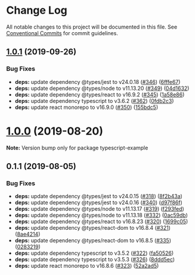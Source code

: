 # Change Log

All notable changes to this project will be documented in this file.
See [Conventional Commits](https://conventionalcommits.org) for commit guidelines.

## [1.0.1](https://github.com/fabienheureux/graphql-hooks/compare/typescript-example@1.0.0...typescript-example@1.0.1) (2019-09-26)


### Bug Fixes

* **deps:** update dependency @types/jest to v24.0.18 ([#346](https://github.com/fabienheureux/graphql-hooks/issues/346)) ([6fffe67](https://github.com/fabienheureux/graphql-hooks/commit/6fffe67))
* **deps:** update dependency @types/node to v11.13.20 ([#349](https://github.com/fabienheureux/graphql-hooks/issues/349)) ([04d1632](https://github.com/fabienheureux/graphql-hooks/commit/04d1632))
* **deps:** update dependency @types/react to v16.9.2 ([#345](https://github.com/fabienheureux/graphql-hooks/issues/345)) ([1a58e86](https://github.com/fabienheureux/graphql-hooks/commit/1a58e86))
* **deps:** update dependency typescript to v3.6.2 ([#362](https://github.com/fabienheureux/graphql-hooks/issues/362)) ([0fdb2c3](https://github.com/fabienheureux/graphql-hooks/commit/0fdb2c3))
* **deps:** update react monorepo to v16.9.0 ([#350](https://github.com/fabienheureux/graphql-hooks/issues/350)) ([155bdc5](https://github.com/fabienheureux/graphql-hooks/commit/155bdc5))





# [1.0.0](https://github.com/nearform/graphql-hooks/compare/typescript-example@0.1.1...typescript-example@1.0.0) (2019-08-20)

**Note:** Version bump only for package typescript-example





## 0.1.1 (2019-08-05)


### Bug Fixes

* **deps:** update dependency @types/jest to v24.0.15 ([#318](https://github.com/nearform/graphql-hooks/issues/318)) ([8f2b43a](https://github.com/nearform/graphql-hooks/commit/8f2b43a))
* **deps:** update dependency @types/jest to v24.0.16 ([#340](https://github.com/nearform/graphql-hooks/issues/340)) ([d97f86f](https://github.com/nearform/graphql-hooks/commit/d97f86f))
* **deps:** update dependency @types/node to v11.13.17 ([#319](https://github.com/nearform/graphql-hooks/issues/319)) ([f293fed](https://github.com/nearform/graphql-hooks/commit/f293fed))
* **deps:** update dependency @types/node to v11.13.18 ([#332](https://github.com/nearform/graphql-hooks/issues/332)) ([0ac59db](https://github.com/nearform/graphql-hooks/commit/0ac59db))
* **deps:** update dependency @types/react to v16.8.23 ([#320](https://github.com/nearform/graphql-hooks/issues/320)) ([1699c05](https://github.com/nearform/graphql-hooks/commit/1699c05))
* **deps:** update dependency @types/react-dom to v16.8.4 ([#321](https://github.com/nearform/graphql-hooks/issues/321)) ([8ae4214](https://github.com/nearform/graphql-hooks/commit/8ae4214))
* **deps:** update dependency @types/react-dom to v16.8.5 ([#335](https://github.com/nearform/graphql-hooks/issues/335)) ([0283219](https://github.com/nearform/graphql-hooks/commit/0283219))
* **deps:** update dependency typescript to v3.5.2 ([#322](https://github.com/nearform/graphql-hooks/issues/322)) ([fa50526](https://github.com/nearform/graphql-hooks/commit/fa50526))
* **deps:** update dependency typescript to v3.5.3 ([#326](https://github.com/nearform/graphql-hooks/issues/326)) ([8ddd5ec](https://github.com/nearform/graphql-hooks/commit/8ddd5ec))
* **deps:** update react monorepo to v16.8.6 ([#323](https://github.com/nearform/graphql-hooks/issues/323)) ([52a2ad5](https://github.com/nearform/graphql-hooks/commit/52a2ad5))
